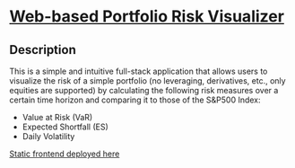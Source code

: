 # [Web-based Portfolio Risk Visualizer](https://rogerli2020.github.io/portfolio-analyzer-website-prototype/)
## Description
This is a simple and intuitive full-stack application that allows users to visualize the risk of a simple portfolio (no leveraging, derivatives, etc., only equities are supported) by calculating the following risk measures over a certain time horizon and comparing it to those of the S&P500 Index:
- Value at Risk (VaR)
- Expected Shortfall (ES)
- Daily Volatility

[Static frontend deployed here](https://rogerli2020.github.io/portfolio-analyzer-website-prototype/)
<!-- 
## Tech Stack
- Frontend:
    - React.js
- Backend:
    - Flask
    - yfinance
    - Pandas, NumPy -->
